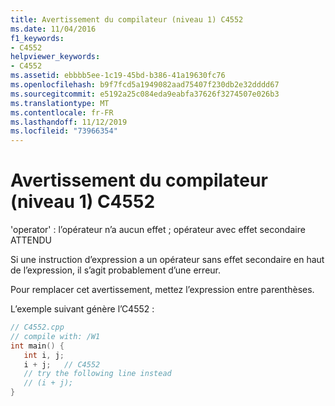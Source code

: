 ```yaml
---
title: Avertissement du compilateur (niveau 1) C4552
ms.date: 11/04/2016
f1_keywords:
- C4552
helpviewer_keywords:
- C4552
ms.assetid: ebbbb5ee-1c19-45bd-b386-41a19630fc76
ms.openlocfilehash: b9f7fcd5a1949082aad75407f230db2e32dddd67
ms.sourcegitcommit: e5192a25c084eda9eabfa37626f3274507e026b3
ms.translationtype: MT
ms.contentlocale: fr-FR
ms.lasthandoff: 11/12/2019
ms.locfileid: "73966354"
---
```

# <a name="compiler-warning-level-1-c4552"></a>Avertissement du compilateur (niveau 1) C4552

'operator' : l’opérateur n’a aucun effet ; opérateur avec effet secondaire ATTENDU

Si une instruction d’expression a un opérateur sans effet secondaire en haut de l’expression, il s’agit probablement d’une erreur.

Pour remplacer cet avertissement, mettez l’expression entre parenthèses.

L’exemple suivant génère l’C4552 :

```cpp
// C4552.cpp
// compile with: /W1
int main() {
   int i, j;
   i + j;   // C4552
   // try the following line instead
   // (i + j);
}
```